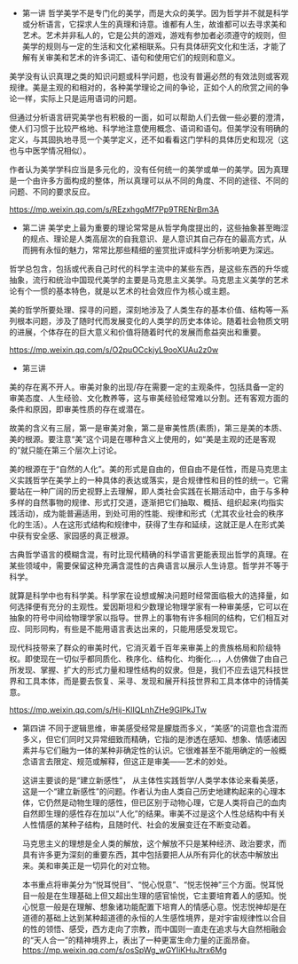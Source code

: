 - 第一讲
哲学美学不是专门化的美学，而是大众的美学。因为哲学并不就是科学或分析语言，它探求人生的真理和诗意。谁都有人生，故谁都可以去寻求美和艺术。艺术并非私人的，它是公共的游戏，游戏有参加者必须遵守的规则，但美学的规则与一定的生活和文化紧相联系。只有具体研究文化和生活，才能了解有关审美和艺术的许多词汇、语句和使用它们的规则和意义。

美学没有认识真理之类的知识问题或科学问题，也没有普遍必然的有效法则或客观规律。美是主观的和相对的，各种美学理论之间的争论，正如个人的欣赏之间的争论一样，实际上只是运用语词的问题。

但通过分析语言研究美学也有积极的一面，如可以帮助人们去做一些必要的澄清，使人们习惯于比较严格地、科学地注意使用概念、语词和语句。但美学没有明确的定义，与其固执地寻觅一个美学定义，还不如看看这门学科的具体历史和现况（这也与中医学情况相似）。

作者认为美学学科应当是多元化的，没有任何统一的美学或单一的美学。因为真理是一个由许多方面构成的整体，所以真理可以从不同的角度、不同的途径、不同的问题、不同的要求反应。

<https://mp.weixin.qq.com/s/REzxhgqMf7Pp9TRENrBm3A>

- 第二讲
美学史上最为重要的理论常常是从哲学角度提出的，这些抽象甚至晦涩的规点、理论是人类高层次的自我意识、是人意识其自己存在的最高方式，从而拥有永恒的魅力，常常比那些精细的鉴赏批评或科学分析影响更为深远。

哲学总包含，包括或代表自己时代的科学主流中的某些东西，是这些东西的升华或抽象，流行和统治中国现代美学的主要是马克思主义美学。马克思主义美学的艺术论有个一惯的基本特色，就是以艺术的社会效应作为核心或主题。

美的哲学所要处理、探寻的问题，深刻地涉及了人类生存的基本价值、结构等一系列根本问题，涉及了随时代而发展变化的人类学的历史本体论。随着社会物质文明的进展，个体存在的巨大意义和价值将随着时代的发展而愈益突出和重要。

<https://mp.weixin.qq.com/s/O2puOCckjyL9ooXUAu2z0w>

- 第三讲

美的存在离不开人。审美对象的出现/存在需要一定的主观条件，包括具备一定的审美态度、人生经验、文化教养等，这与审美经验经常难以分割。还有客观方面的条件和原因，即审美性质的存在或潜在。

故美的含义有三层，第一是审美对象，第二是审美性质(素质)，第三是美的本质、美的根源。要注意“美”这个词是在哪种含义上使用的，如“美是主观的还是客观的”就只能在第三个层次上讨论。

美的根源在于“自然的人化”。美的形式是自由的，但自由不是任性，而是马克思主义实践哲学在美学上的一种具体的表达或落实，是合规律性和目的性的统一。它需要站在一种广阔的历史视野上去理解，即人类社会实践在长期活动中，由于与多种多样的自然事物的规律、形式打交道，逐渐把它们抽取、概括、组织起来(均指实践活动)，成为能普遍适用，到处可用的性能、规律和形式（尤其农业社会的秩序化的生活）。人在这形式结构和规律中，获得了生存和延续，这就正是人在形式美中获有安全感、家园感的真正根源。

古典哲学语言的模糊含混，有时比现代精确的科学语言更能表现出哲学的真理。在某些领域中，需要保留这种充满含混性的古典语言以展示人生诗意。哲学并不等于科学。

就算是科学中也有科学美。科学家在设想或解决问题时经常面临极大的选择量，如何选择便有充分的主观性。爱因斯坦和少数理论物理学家有一种审美感，它可以在抽象的符号中间给物理学家以指导。世界上的事物有许多相同的结构，它们相互对应、同形同构，有些是不能用语言表达出来的，只能用感受发现它。

现代科技带来了群众的审美时代，它消灭着千百年来审美上的贵族格局和阶级特权。即使现在一切似乎都同质化、秩序化、结构化、均衡化…，人仿佛做了由自己所发现、掌握、扩大的形式力量和理性结构的奴隶。但是，我们不应去诅咒科技世界和工具本体，而是要去恢复、采寻、发现和展开科技世界和工具本体中的诗情美意。

<https://mp.weixin.qq.com/s/Hij-KlIQLnhZHe9GIPkJTw>

- 第四讲
不同于逻辑思维，审美感受经常是朦胧而多义，“美感”的词意也含混而多义，但它们同时又异常细致而精确，它指的是渗透在感知、想象、情感诸因素并与它们融为一体的某种非确定性的认识。它很难甚至不能用确定的一般概念语言去限定、规范或解释，但这正是审美——艺术的妙处。

    这讲主要谈的是“建立新感性”， 从主体性实践哲学/人类学本体论来看美感，这是一个“建立新感性”的问题。作者认为由人类自己历史地建构起来的心理本体，它仍然是动物生理的感性，但已区别于动物心理，它是人类将自己的血肉自然即生理的感性存在加以“人化”的结果。审美不过是这个人性总结构中有关人性情感的某种子结构，且随时代、社会的发展变迁在不断变动着。

    马克思主义的理想是全人类的解放，这个解放不只是某种经济、政治要求，而具有许多更为深刻的重要东西，其中包括要把人从所有异化的状态中解放出来。美和审美正是一切异化的对立物。

    本书重点将审美分为“悦耳悦目”、“悦心悦意”、“悦志悦神”三个方面。悦耳悦目一般是在生理基础上但又超出生理的感官愉悦，它主要培育着人的感知。悦心悦意一般是在理解、想象诸功能配置下培育人的情感心意。悦志悦神却是在道德的基础上达到某种超道德的永恒的人生感性境界，是对宇宙规律性以合目的性的领悟、感受，西方走向了宗教，而中国则一直走在追求与大自然相融会的“天人合一”的精神境界上，表出了一种更富生命力量的正面昂奋。
  <https://mp.weixin.qq.com/s/osSpWg_wGYIiKHuJtrx6Mg>
